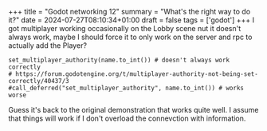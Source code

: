 +++
title = "Godot networking 12"
summary = "What's the right way to do it?"
date = 2024-07-27T08:10:34+01:00
draft = false
tags = ['godot']
+++
I got multiplayer working occasionally on the Lobby scene nut it doesn't always work, maybe I should force it to only work on the server and rpc to actually add the Player?

```
set_multiplayer_authority(name.to_int()) # doesn't always work correctly
# https://forum.godotengine.org/t/multiplayer-authority-not-being-set-correctly/40437/3
#call_deferred("set_multiplayer_authority", name.to_int()) # works worse
```

Guess it's back to the original demonstration that works quite well. I assume that things will work if I don't overload the connevction with information.
